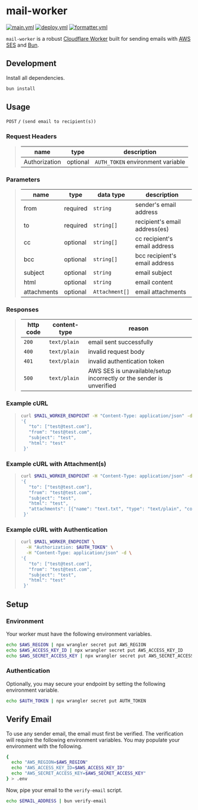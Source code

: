# mail-worker

[![main.yml](https://github.com/winstxnhdw/mail-worker/actions/workflows/main.yml/badge.svg)](https://github.com/winstxnhdw/mail-worker/actions/workflows/main.yml)
[![deploy.yml](https://github.com/winstxnhdw/mail-worker/actions/workflows/deploy.yml/badge.svg)](https://github.com/winstxnhdw/mail-worker/actions/workflows/deploy.yml)
[![formatter.yml](https://github.com/winstxnhdw/mail-worker/actions/workflows/formatter.yml/badge.svg)](https://github.com/winstxnhdw/mail-worker/actions/workflows/formatter.yml)

`mail-worker` is a robust [Cloudflare Worker](https://workers.cloudflare.com/) built for sending emails with [AWS SES](https://aws.amazon.com/ses/) and [Bun](https://github.com/oven-sh/bun).

## Development

Install all dependencies.

```bash
bun install
```

## Usage

`POST` **`/`** `(send email to recipient(s))`

### Request Headers

> | name          |  type    | description                       |
> | ------------- | -------- | --------------------------------- |
> | Authorization | optional | `AUTH_TOKEN` environment variable |

### Parameters

> | name        |  type    | data type      | description                   |
> | ----------- | -------- | ---------------| ----------------------------- |
> | from        | required | `string`       | sender's email address        |
> | to          | required | `string[]`     | recipient's email address(es) |
> | cc          | optional | `string[]`     | cc recipient's email address  |
> | bcc         | optional | `string[]`     | bcc recipient's email address |
> | subject     | optional | `string`       | email subject                 |
> | html        | optional | `string`       | email content                 |
> | attachments | optional | `Attachment[]` | email attachments             |

### Responses

> | http code | content-type | reason                                                               |
> | --------- | ------------ | -------------------------------------------------------------------- |
> | `200`     | `text/plain` | email sent successfully                                              |
> | `400`     | `text/plain` | invalid request body                                                 |
> | `401`     | `text/plain` | invalid authentication token                                         |
> | `500`     | `text/plain` | AWS SES is unavailable/setup incorrectly or the sender is unverified |

### Example cURL

> ```bash
> curl $MAIL_WORKER_ENDPOINT -H "Content-Type: application/json" -d \
> '{
>    "to": ["test@test.com"],
>    "from": "test@test.com",
>    "subject": "test",
>    "html": "test"
>  }'
> ```

### Example cURL with Attachment(s)

> ```bash
> curl $MAIL_WORKER_ENDPOINT -H "Content-Type: application/json" -d \
> '{
>    "to": ["test@test.com"],
>    "from": "test@test.com",
>    "subject": "test",
>    "html": "test",
>    "attachments": [{"name": "text.txt", "type": "text/plain", "content": "SGVsbG8gV29ybGQ="}]
>  }'
> ```

### Example cURL with Authentication

> ```bash
> curl $MAIL_WORKER_ENDPOINT \
>   -H "Authorization: $AUTH_TOKEN" \
>   -H "Content-Type: application/json" -d \
> '{
>    "to": ["test@test.com"],
>    "from": "test@test.com",
>    "subject": "test",
>    "html": "test"
>  }'
> ```

## Setup

### Environment

Your worker must have the following environment variables.

```bash
echo $AWS_REGION | npx wrangler secret put AWS_REGION
echo $AWS_ACCESS_KEY_ID | npx wrangler secret put AWS_ACCESS_KEY_ID
echo $AWS_SECRET_ACCESS_KEY | npx wrangler secret put AWS_SECRET_ACCESS_KEY
```

### Authentication

Optionally, you may secure your endpoint by setting the following environment variable.

```bash
echo $AUTH_TOKEN | npx wrangler secret put AUTH_TOKEN
```

## Verify Email

To use any sender email, the email must first be verified. The verification will require the following environment variables. You may populate your environment with the following.

```bash
{
  echo "AWS_REGION=$AWS_REGION"
  echo "AWS_ACCESS_KEY_ID=$AWS_ACCESS_KEY_ID"
  echo "AWS_SECRET_ACCESS_KEY=$AWS_SECRET_ACCESS_KEY"
} > .env
```

Now, pipe your email to the `verify-email` script.

```bash
echo $EMAIL_ADDRESS | bun verify-email
```
